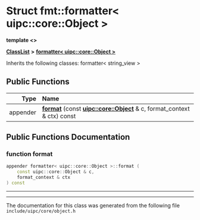 

# Struct fmt::formatter&lt; uipc::core::Object &gt;

**template &lt;&gt;**



[**ClassList**](annotated.md) **>** [**formatter&lt; uipc::core::Object &gt;**](structfmt_1_1formatter_3_01uipc_1_1core_1_1_object_01_4.md)








Inherits the following classes: formatter< string_view >


































## Public Functions

| Type | Name |
| ---: | :--- |
|  appender | [**format**](#function-format) (const [**uipc::core::Object**](classuipc_1_1core_1_1_object.md) & c, format\_context & ctx) const<br> |




























## Public Functions Documentation




### function format 

```C++
appender formatter< uipc::core::Object >::format (
    const uipc::core::Object & c,
    format_context & ctx
) const
```




<hr>

------------------------------
The documentation for this class was generated from the following file `include/uipc/core/object.h`

